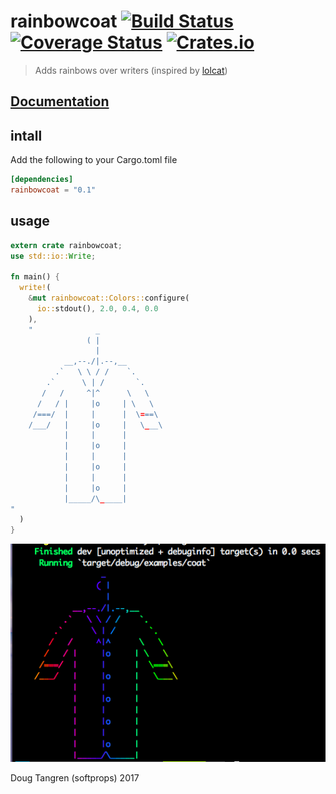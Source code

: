 # rainbowcoat [![Build Status](https://travis-ci.org/softprops/rainbowcoat.svg?branch=master)](https://travis-ci.org/softprops/rainbowcoat) [![Coverage Status](https://coveralls.io/repos/github/softprops/rainbowcoat/badge.svg?branch=master)](https://coveralls.io/github/softprops/rainbowcoat?branch=master) [![Crates.io](https://img.shields.io/crates/v/rainbowcoat.svg)](https://crates.io/crates/rainbowcoat)

> Adds rainbows over writers (inspired by [lolcat](https://github.com/busyloop/lolcat))

## [Documentation](https://softprops.github.io/rainbowcoat)

## intall

Add the following to your Cargo.toml file

```toml
[dependencies]
rainbowcoat = "0.1"
```

## usage

```rust
extern crate rainbowcoat;
use std::io::Write;

fn main() {
  write!(
    &mut rainbowcoat::Colors::configure(
      io::stdout(), 2.0, 0.4, 0.0
    ),
    "              _
                 ( |
                   |
            __,--./|.--,__
          .`   \ \ / /    `.
        .`      \ | /       `.
       /   /     ^|^      \   \
      /   / |     |o     | \   \
     /===/  |     |      |  \===\
    /___/   |     |o     |   \___\
            |     |      |
            |     |o     |
            |     |      |
            |     |o     |
            |     |      |
            |     |o     |
            |_____/\_____|
"
  )
}
```

![](coat.png)

Doug Tangren (softprops) 2017